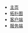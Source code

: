 <!-- docs/_sidebar.md -->

* [主页](/)
* [拓扑图](/article/topo.md)
* [客户端](/article/client.md)
* [服务端](/article/server.md)